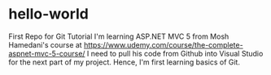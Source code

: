 # hello-world
First Repo for Git Tutorial
I'm learning ASP.NET MVC 5 from Mosh Hamedani's course at https://www.udemy.com/course/the-complete-aspnet-mvc-5-course/
I need to pull his code from Github into Visual Studio for the next part of my project. Hence, I'm first learning basics of Git.
